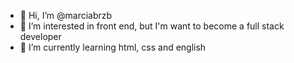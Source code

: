 - 👋 Hi, I’m @marciabrzb
- 👀 I’m interested in front end, but I'm want to become a full stack developer
- 🌱 I’m currently learning html, css and english

<!---
marciabrzb/marciabrzb is a ✨ special ✨ repository because its `README.md` (this file) appears on your GitHub profile.
You can click the Preview link to take a look at your changes.
--->
